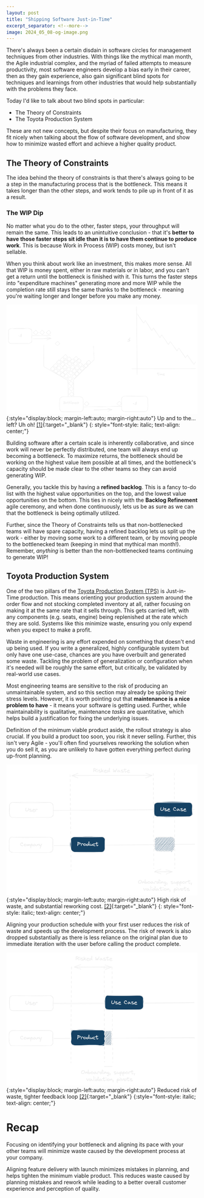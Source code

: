 ```yaml
---
layout: post
title: "Shipping Software Just-in-Time"
excerpt_separator: <!--more-->
image: 2024_05_08-og-image.png
---
```

There's always been a certain disdain in software circles for management techniques from other industries. With things like the mythical man month, the Agile industrial complex, and the myriad of failed attempts to measure productivity, most software engineers develop a bias early in their career, then as they gain experience, also gain significant blind spots for techniques and learnings from other industries that would help substantially with the problems they face.

<!--more-->

Today I'd like to talk about two blind spots in particular:
- The Theory of Constraints
- The Toyota Production System

These are not new concepts, but despite their focus on manufacturing, they fit nicely when talking about the flow of software development, and show how to minimize wasted effort and achieve a higher quality product.

## The Theory of Constraints

The idea behind the theory of constraints is that there's always going to be a step in the manufacturing process that is the bottleneck. This means it takes longer than the other steps, and work tends to pile up in front of it as a result.

### The WIP Dip

No matter what you do to the other, faster steps, your throughput will remain the same. This leads to an unintuitive conclusion - that it's **better to have those faster steps sit idle than it is to have them continue to produce work**. This is because Work in Process (WIP) costs money, but isn't sellable.

When you think about work like an investment, this makes more sense. All that WIP is money spent, either in raw materials or in labor, and you can't get a return until the bottleneck is finished with it. This turns the faster steps into "expenditure machines" generating more and more WIP while the completion rate still stays the same thanks to the bottleneck - meaning you're waiting longer and longer before you make any money.


![Visualization of WIP](/assets/images/2024_05_08-wip.png){:style="display:block; margin-left:auto; margin-right:auto"}
Up and to the... left? Uh oh! [[1]](https://excalidraw.com/#json=QCcQVsQqpSOn0ZstXACjE,DA2NHgbCoZy_nfA0_kjSKQ){:target="_blank"}
{: style="font-style: italic; text-align: center;"}

Building software after a certain scale is inherently collaborative, and since work will never be perfectly distributed, one team will always end up becoming a bottleneck. To maximize returns, the bottleneck should be working on the highest value item possible at all times, and the bottleneck's capacity should be made clear to the other teams so they can avoid generating WIP.

Generally, you tackle this by having a **refined backlog**. This is a fancy to-do list with the highest value opportunities on the top, and the lowest value opportunities on the bottom. This ties in nicely with the **Backlog Refinement** agile ceremony, and when done continuously, lets us be as sure as we can that the bottleneck is being optimally utilized.

Further, since the Theory of Constraints tells us that non-bottlenecked teams will have spare capacity, having a refined backlog lets us split up the work - either by moving some work to a different team, or by moving people to the bottlenecked team (keeping in mind that mythical man month!). Remember, *anything* is better than the non-bottlenecked teams continuing to generate WIP!

## Toyota Production System

One of the two pillars of the [Toyota Production System (TPS)](https://global.toyota/en/company/vision-and-philosophy/production-system/) is Just-in-Time production. This means orienting your production system around the order flow and not stocking completed inventory at all, rather focusing on making it at the same rate that it sells through. This gets carried left, with any components (e.g. seats, engine) being replenished at the rate which they are sold. Systems like this minimize waste, ensuring you only expend when you expect to make a profit.

Waste in engineering is any effort expended on something that doesn't end up being used. If you write a generalized, highly configurable system but only have one use-case, chances are you have overbuilt and generated some waste. Tackling the problem of generalization or configuration when it's needed will be roughly the same effort, but critically, be validated by real-world use cases.

Most engineering teams are sensitive to the risk of producing an unmaintainable system, and so this section may already be spiking their stress levels. However, it is worth pointing out that **maintenance is a nice problem to have** - it means your software is getting used. Further, while maintainability is qualitative, maintenance *tasks* are quantitative, which helps build a justification for fixing the underlying issues.

Definition of the minimum viable product aside, the rollout strategy is also crucial. If you build a product too soon, you risk it never selling. Further, this isn't very Agile - you'll often find yourselves reworking the solution when you do sell it, as you are unlikely to have gotten everything perfect during up-front planning.

![Visualization of building the product before selling it](/assets/images/2024_05_08-jit-1.png){:style="display:block; margin-left:auto; margin-right:auto"}
High risk of waste, and substantial reworking cost. [[2]](https://excalidraw.com/#json=GQ7KH1gFP1mI8Lh_SsYV_,r-7Eh1gO9QzdvBRvpWqhRw){:target="_blank"}
{: style="font-style: italic; text-align: center;"}

Aligning your production schedule with your first user reduces the risk of waste and speeds up the development process. The risk of rework is also dropped substantially as there is less reliance on the original plan due to immediate iteration with the user before calling the product complete.


![Visualization of building the product while selling it](/assets/images/2024_05_08-jit-2.png){:style="display:block; margin-left:auto; margin-right:auto"}
Reduced risk of waste, tighter feedback loop
[[2]](https://excalidraw.com/#json=GQ7KH1gFP1mI8Lh_SsYV_,r-7Eh1gO9QzdvBRvpWqhRw){:target="_blank"}
{:style="font-style: italic; text-align: center;"}

# Recap

Focusing on identifying your bottleneck and aligning its pace with your other teams will minimize waste caused by the development process at your company.

Aligning feature delivery with launch minimizes mistakes in planning, and helps tighten the minimum viable product. This reduces waste caused by planning mistakes and rework while leading to a better overall customer experience and perception of quality.

